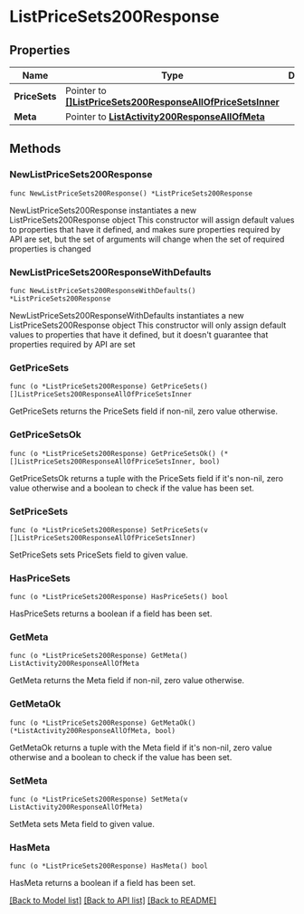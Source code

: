 # ListPriceSets200Response

## Properties

Name | Type | Description | Notes
------------ | ------------- | ------------- | -------------
**PriceSets** | Pointer to [**[]ListPriceSets200ResponseAllOfPriceSetsInner**](ListPriceSets200ResponseAllOfPriceSetsInner.md) |  | [optional] 
**Meta** | Pointer to [**ListActivity200ResponseAllOfMeta**](ListActivity200ResponseAllOfMeta.md) |  | [optional] 

## Methods

### NewListPriceSets200Response

`func NewListPriceSets200Response() *ListPriceSets200Response`

NewListPriceSets200Response instantiates a new ListPriceSets200Response object
This constructor will assign default values to properties that have it defined,
and makes sure properties required by API are set, but the set of arguments
will change when the set of required properties is changed

### NewListPriceSets200ResponseWithDefaults

`func NewListPriceSets200ResponseWithDefaults() *ListPriceSets200Response`

NewListPriceSets200ResponseWithDefaults instantiates a new ListPriceSets200Response object
This constructor will only assign default values to properties that have it defined,
but it doesn't guarantee that properties required by API are set

### GetPriceSets

`func (o *ListPriceSets200Response) GetPriceSets() []ListPriceSets200ResponseAllOfPriceSetsInner`

GetPriceSets returns the PriceSets field if non-nil, zero value otherwise.

### GetPriceSetsOk

`func (o *ListPriceSets200Response) GetPriceSetsOk() (*[]ListPriceSets200ResponseAllOfPriceSetsInner, bool)`

GetPriceSetsOk returns a tuple with the PriceSets field if it's non-nil, zero value otherwise
and a boolean to check if the value has been set.

### SetPriceSets

`func (o *ListPriceSets200Response) SetPriceSets(v []ListPriceSets200ResponseAllOfPriceSetsInner)`

SetPriceSets sets PriceSets field to given value.

### HasPriceSets

`func (o *ListPriceSets200Response) HasPriceSets() bool`

HasPriceSets returns a boolean if a field has been set.

### GetMeta

`func (o *ListPriceSets200Response) GetMeta() ListActivity200ResponseAllOfMeta`

GetMeta returns the Meta field if non-nil, zero value otherwise.

### GetMetaOk

`func (o *ListPriceSets200Response) GetMetaOk() (*ListActivity200ResponseAllOfMeta, bool)`

GetMetaOk returns a tuple with the Meta field if it's non-nil, zero value otherwise
and a boolean to check if the value has been set.

### SetMeta

`func (o *ListPriceSets200Response) SetMeta(v ListActivity200ResponseAllOfMeta)`

SetMeta sets Meta field to given value.

### HasMeta

`func (o *ListPriceSets200Response) HasMeta() bool`

HasMeta returns a boolean if a field has been set.


[[Back to Model list]](../README.md#documentation-for-models) [[Back to API list]](../README.md#documentation-for-api-endpoints) [[Back to README]](../README.md)


